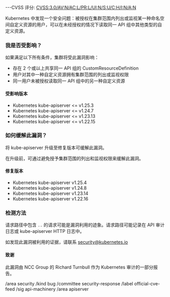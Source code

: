 ---CVSS 评分: [CVSS:3.0/AV:N/AC:L/PR:L/UI:N/S:U/C:H/I:N/A:N](https://www.first.org/cvss/calculator/3.0#CVSS:3.0/AV:N/AC:L/PR:L/UI:N/S:U/C:H/I:N/A:N)

Kubernetes 中发现一个安全问题：被授权在集群范围内列出或监视某一种命名空间自定义资源的用户，可以在未经授权的情况下读取同一 API 组中其他类型的自定义资源。

### 我是否受影响？

如果满足以下所有条件，集群将受此漏洞影响：
- 存在 2 个或以上共享同一 API 组的 CustomResourceDefinition
- 用户对其中一种自定义资源拥有集群范围的列出或监视权限
- 同一用户未被授权读取同一 API 组中的另一种自定义资源

#### 受影响版本

- Kubernetes kube-apiserver <= v1.25.3
- Kubernetes kube-apiserver <= v1.24.7
- Kubernetes kube-apiserver <= v1.23.13
- Kubernetes kube-apiserver <= v1.22.15

### 如何缓解此漏洞？

将 kube-apiserver 升级至修复版本可缓解此漏洞。

在升级前，可通过避免授予集群范围的列出和监视权限来缓解此漏洞。

#### 修复版本

- Kubernetes kube-apiserver v1.25.4
- Kubernetes kube-apiserver v1.24.8
- Kubernetes kube-apiserver v1.23.14
- Kubernetes kube-apiserver v1.22.16

### 检测方法

请求路径中包含 `..` 的请求可能是漏洞利用的迹象。请求路径可能记录在 API 审计日志或 kube-apiserver HTTP 日志中。

如发现此漏洞被利用的证据，请联系 security@kubernetes.io

#### 致谢

此漏洞由 NCC Group 的 Richard Turnbull 作为 Kubernetes 审计的一部分报告。

<!-- labels -->
/area security
/kind bug
/committee security-response
/label official-cve-feed
/sig api-machinery
/area apiserver
